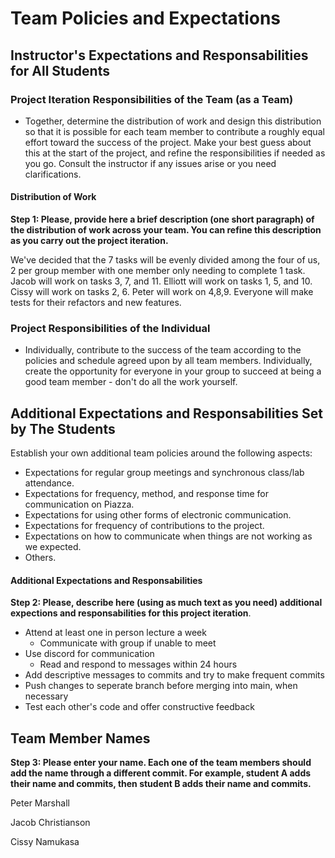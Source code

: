 # Team Policies and Expectations

## Instructor's Expectations and Responsabilities for All Students

### Project Iteration Responsibilities of the Team (as a Team)
* Together, determine the distribution of work and design this distribution so that it is possible for each team member to contribute a roughly equal effort toward the success of the project. Make your best guess about this at the start of the project, and refine the responsibilities if needed as you go. Consult the instructor if any issues arise or you need clarifications.

#### Distribution of Work
**Step 1: Please, provide here a brief description (one short paragraph) of the distribution of work across your team. You can refine this description as you carry out the project iteration.**

We've decided that the 7 tasks will be evenly divided among the four of us, 2 per group member with one member only needing to complete 1 task. Jacob will work on tasks 3, 7, and 11. Elliott will work on tasks 1, 5, and 10. Cissy will work on tasks 2, 6. Peter will work on 4,8,9. Everyone will make tests for their refactors and new features.

### Project Responsibilities of the Individual
* Individually, contribute to the success of the team according to the policies and schedule agreed upon by all team members. Individually, create the opportunity for everyone in your group to succeed at being a good team member - don't do all the work yourself.

## Additional Expectations and Responsabilities Set by The Students
Establish your own additional team policies around the following aspects:

* Expectations for regular group meetings and synchronous class/lab attendance.
* Expectations for frequency, method, and response time for communication on Piazza.
* Expectations for using other forms of electronic communication.
* Expectations for frequency of contributions to the project.
* Expectations on how to communicate when things are not working as we expected.
* Others.

#### Additional Expectations and Responsabilities
**Step 2: Please, describe here (using as much text as you need) additional expections and responsabilities for this project iteration**.

- Attend at least one in person lecture a week
    - Communicate with group if unable to meet
- Use discord for communication
    - Read and respond to messages within 24 hours
- Add descriptive messages to commits and try to make frequent commits
- Push changes to seperate branch before merging into main, when necessary
- Test each other's code and offer constructive feedback

## Team Member Names
**Step 3: Please enter your name. Each one of the team members should add the name through a different commit. For example, student A adds their name and commits, then student B adds their name and commits.**

Peter Marshall

Jacob Christianson

Cissy Namukasa
